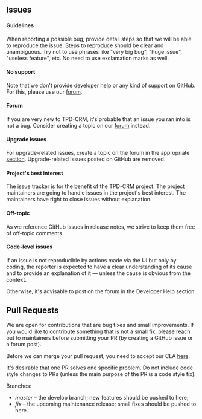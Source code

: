 ## Issues

#### Guidelines

When reporting a possible bug, provide detail steps so that we will be able
to reproduce the issue. Steps to reproduce should be clear and unambiguous. Try not to use phrases like "very big bug",
"huge issue", "useless feature", etc. No need to use exclamation marks as well.

#### No support

Note that we don't provide developer help or any kind of support on GitHub.
For this, please use our [forum](https://forum.TPD-CRM.com).

#### Forum

If you are very new to TPD-CRM, it's probable that an issue you ran into is not a bug.
Consider creating a topic on our [forum](https://forum.TPD-CRM.com/forum/general) instead.

#### Upgrade issues

For upgrade-related issues, create a topic on the forum in the appropriate [section](https://forum.TPD-CRM.com/forum/installation-and-upgrade-help). Upgrade-related issues posted on GitHub are removed.

#### Project's best interest

The issue tracker is for the benefit of the TPD-CRM project. The project maintainers are going to handle issues in the project's best interest.
The maintainers have right to close issues without explanation.

#### Off-topic

As we reference GitHub issues in release notes, we strive to keep them free of off-topic comments.

#### Code-level issues

If an issue is not reproducible by actions made via the UI but only by coding, the reporter is expected to have a clear
understanding of its cause and to provide an explanation of it — unless the cause is obvious from the context.

Otherwise, it's advisable to post on the forum in the Developer Help section.

## Pull Requests

We are open for contributions that are bug fixes and small improvements. If you would like to contribute something
that is not a small fix, please reach out to maintainers before submitting your PR
(by creating a GitHub issue or a forum post).

Before we can merge your pull request, you need to accept our CLA [here](https://github.com/TPD-CRM/cla).

It's desirable that one PR solves one specific problem. Do not include code style changes to PRs
(unless the main purpose of the PR is a code style fix).

Branches:

* *master* – the develop branch; new features should be pushed to here;
* *fix* – the upcoming maintenance release; small fixes should be pushed to here.
